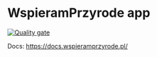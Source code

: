 # WspieramPrzyrode app

[![Quality gate](https://sonarcloud.io/api/project_badges/quality_gate?project=wspieramprzyrode_app)](https://sonarcloud.io/dashboard?id=wspieramprzyrode_app)

Docs: <https://docs.wspieramprzyrode.pl/>
